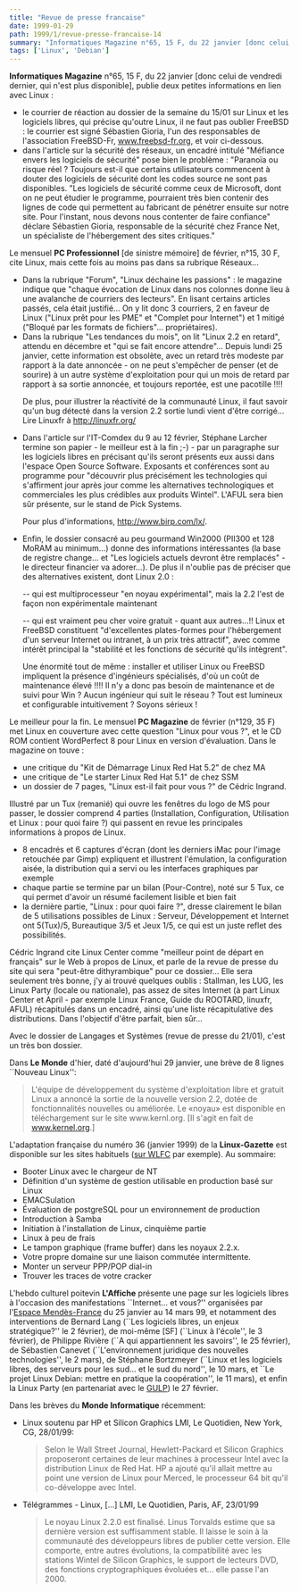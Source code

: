 ```yaml
---
title: "Revue de presse francaise"
date: 1999-01-29
path: 1999/1/revue-presse-francaise-14
summary: "Informatiques Magazine n°65, 15 F, du 22 janvier [donc celui de vendredi dernier, qui n'est plus disponible], publie deux petites informations en lien avec Linux : le courrier de réaction au dossier de la semaine du 15/01 sur Linux et les logiciels libres, qui précise qu'outre Linux, il ne faut pas oublier FreeBSD : le courrier est signé Sébastien Gioria, l'un des responsables de l'association FreeBSD-Fr, www.freebsd-fr.org, et voir ci-dessous."
tags: ['Linux', 'Debian']
---
```


<P><B>Informatiques Magazine</B> n°65, 15 F, du 22 janvier [donc celui de
vendredi dernier, qui n'est plus disponible], publie deux petites
informations en lien avec Linux :</P>

<UL>

<LI>le courrier de réaction au dossier de la semaine du 15/01 sur Linux et
les logiciels libres, qui précise qu'outre Linux, il ne faut pas oublier
FreeBSD : le courrier est signé Sébastien Gioria, l'un des responsables
de l'association FreeBSD-Fr, <A HREF="http://www.freebsd-fr.org/">www.freebsd-fr.org</A>, et voir
ci-dessous.
<LI>dans l'article sur la sécurité des réseaux, un encadré intitulé
"Méfiance envers les logiciels de sécurité" pose bien le problème :
"Paranoïa ou risque réel ? Toujours est-il que certains utilisateurs
commencent à douter des logiciels de sécurité dont les codes source ne
sont pas disponibles. "Les logiciels de sécurité comme ceux de
Microsoft, dont on ne peut étudier le programme, pourraient très bien
contenir des lignes de code qui permettent au fabricant de pénétrer
ensuite sur notre site. Pour l'instant, nous devons nous contenter de
faire confiance" déclare Sébastien Gioria, responsable de la sécurité
chez France Net, un spécialiste de l'hébergement des sites critiques."
</UL>

<P>Le mensuel <B>PC Professionnel</B> [de sinistre mémoire] de février, n°15,
30 F, cite Linux, mais cette fois au moins pas dans sa rubrique Réseaux...</P>

<UL>

<LI>Dans la rubrique "Forum", "Linux déchaine les passions" : le magazine
indique que "chaque évocation de Linux dans nos colonnes donne lieu à
une avalanche de courriers des lecteurs". En lisant certains articles
passés, cela était justifié... On y lit donc 3 courriers, 2 en faveur de
Linux ("Linux prêt pour les PME" et "Complet pour Internet") et 1 mitigé
("Bloqué par les formats de fichiers"... propriétaires).
<LI>Dans la rubrique "Les tendances du mois", on lit "Linux 2.2 en
retard", attendu en décembre et "qui se fait encore attendre"... Depuis
lundi 25 janvier, cette information est obsolète, avec un retard très
modeste par rapport à la date annoncée - on ne peut s'empêcher de penser
(et de sourire) à un autre système d'exploitation pour qui un mois de
retard par rapport à sa sortie annoncée, et toujours reportée, est une
pacotille !!!!
<BR>

De plus, pour illustrer la réactivité de la communauté Linux, il faut
savoir qu'un bug détecté dans la version 2.2 sortie lundi vient d'être
corrigé... Lire Linuxfr à http://linuxfr.org/
<LI>Dans l'article sur l'IT-Comdex du 9 au 12 février, Stéphane Larcher
termine son papier - le meilleur est à la fin ;-) - par un paragraphe
sur les logiciels libres en précisant qu'ils seront présents eux aussi
dans l'espace Open Source Software. Exposants et conférences sont au
programme pour "découvrir plus précisément les technologies qui
s'affirment jour après jour comme les alternatives technologiques et
commerciales les plus crédibles aux produits Wintel". L'AFUL sera bien
sûr présente, sur le stand de Pick Systems.
<BR>

Pour plus d'informations, <A HREF="http://www.birp.com/lx/">http://www.birp.com/lx/</A>.
<LI>Enfin, le dossier consacré au peu gourmand Win2000 (PII300 et 128
MoRAM au minimum...) donne des informations intéressantes (la base de
registre change... et "Les logiciels actuels devront être remplacés" -
le directeur financier va adorer...). De plus il n'oublie pas de
préciser que des alternatives existent, dont Linux 2.0 :
<BR>

-- qui est multiprocesseur "en noyau expérimental", mais la 2.2 l'est de
façon non expérimentale maintenant
<BR>

-- qui est vraiment peu cher voire gratuit - quant aux autres...!!
Linux et FreeBSD constituent "d'excellentes plates-formes pour
l'hébergement d'un serveur Internet ou intranet, à un prix très
attractif", avec comme intérêt principal la "stabilité et les fonctions
de sécurité qu'ils intègrent".
<BR>

Une énormité tout de même : installer et utiliser Linux ou FreeBSD
impliquent la présence d'ingénieurs spécialisés, d'où un coût de
maintenance élevé !!!! Il n'y a donc pas besoin de maintenance et de
suivi pour Win ? Aucun ingénieur qui suit le réseau ?  Tout est lumineux
et configurable intuitivement ? Soyons sérieux !
</UL>

<P>Le meilleur pour la fin.
Le mensuel <B>PC Magazine</B> de février (n°129, 35 F) met Linux en couverture
avec cette question "Linux pour vous ?", et le CD ROM contient
WordPerfect 8 pour Linux en version d'évaluation.
Dans le magazine on touve :</P>

<UL>

<LI>une critique du "Kit de Démarrage Linux Red Hat 5.2" de chez MA
<LI>une critique de "Le starter Linux Red Hat 5.1" de chez SSM
<LI>un dossier de 7 pages, "Linux est-il fait pour vous ?" de Cédric
Ingrand.
</UL>

<P>Illustré par un Tux (remanié) qui ouvre les fenêtres du logo de MS pour
passer, le dossier comprend 4 parties (Installation, Configuration,
Utilisation et Linux : pour quoi faire ?) qui passent en revue les
principales informations à propos de Linux.</P>

<UL>

<LI>8 encadrés et 6 captures d'écran (dont les derniers iMac pour l'image
retouchée par Gimp) expliquent et illustrent l'émulation, la
configuration aisée, la distribution qui a servi ou les interfaces
graphiques par exemple
<LI>chaque partie se termine par un bilan (Pour-Contre), noté sur 5 Tux,
ce qui permet d'avoir un résumé facilement lisible et bien fait
<LI>la dernière partie, "Linux : pour quoi faire ?", dresse clairement le
bilan de 5 utilisations possibles de Linux : Serveur, Développement et
Internet ont 5(Tux)/5, Bureautique 3/5 et Jeux 1/5, ce qui est un juste
reflet des possibilités.
</UL>

<P>Cédric Ingrand cite Linux Center comme "meilleur point de départ en
français" sur le Web à propos de Linux, et parle de la revue de presse
du site qui sera "peut-être dithyrambique" pour ce dossier... Elle sera
seulement très bonne, j'y ai trouvé quelques oublis : Stallman, les LUG,
les Linux Party (locale ou nationale), pas assez de sites Internet (à
part Linux Center et April - par exemple Linux France, Guide du ROOTARD,
linuxfr, AFUL) récapitulés dans un encadré, ainsi qu'une liste
récapitulative des distributions. Dans l'objectif d'être parfait, bien
sûr...</P>

<P>Avec le dossier de Langages et Systèmes (revue de presse du 21/01),
c'est un très bon dossier.</P>

<P>
Dans <B>Le Monde</B> d'hier, daté d'aujourd'hui 29 janvier, une brève
de 8 lignes ``Nouveau Linux'':
</P>

<BLOCKQUOTE>
L'équipe de développement du système d'exploitation libre et gratuit Linux
a annoncé la sortie de la nouvelle version 2.2, dotée de fonctionnalités
nouvelles ou améliorée. Le «noyau» est disponible en téléchargement
sur le site www.kernl.org. [Il s'agit en fait de <A HREF="http://www.kernel.org/">www.kernel.org</A>.]
</BLOCKQUOTE>
<P>
L'adaptation française du numéro 36 (janvier 1999) de la
<B>Linux-Gazette</B> est disponible sur les sites habituels (<A HREF="http://www.linux-france.com/article/lgazette/index.html">sur
WLFC</A> par exemple). Au sommaire:
</P>

<UL>

<LI>Booter Linux avec le chargeur de NT
<LI>Définition d'un système de gestion utilisable en production basé sur
Linux
<LI>EMACSulation
<LI>Évaluation de postgreSQL pour un environnement de production
<LI>Introduction à Samba
<LI>Initiation à l'installation de Linux, cinquième partie
<LI>Linux à peu de frais
<LI>Le tampon graphique (frame buffer) dans les noyaux 2.2.x.
<LI>Votre propre domaine sur une liaison commutée intermittente.
<LI>Monter un serveur PPP/POP dial-in
<LI>Trouver les traces de votre cracker
</UL>

<P>
L'hebdo culturel poitevin <B>L'Affiche</B> présente une page sur
les logiciels libres à l'occasion des manifestations ``Internet... et
vous?'' organisées par l'<A HREF="http://w3emf.univ-poitiers.fr/">Espace
Mendès-France</A> du 25 janvier au 14 mars 99, et notamment des
interventions de Bernard Lang (``Les logiciels libres, un enjeux
stratégique?'' le 2 février), de moi-même [SF] (``Linux à l'école'', le
3 février), de Philippe Rivière (``A qui appartiennent les savoirs'',
le 25 février), de Sébastien Canevet (``L'environnement juridique des
nouvelles technologies'', le 2 mars), de Stéphane Bortzmeyer (``Linux
et les logiciels libres, des serveurs pour les sud... et le sud du
nord'', le 10 mars, et ``Le projet Linux Debian: mettre en pratique la
coopération'', le 11 mars), et enfin la Linux Party (en partenariat avec
le <A HREF="http://news.pcl.fr/gulp/">GULP</A>) le 27 février.
</P>

<P>
Dans les brèves du <B>Monde Informatique</B> récemment:
</P>

<UL>

<LI> Linux soutenu par HP et Silicon
Graphics
LMI, Le Quotidien, New York, CG, 28/01/99:

<BLOCKQUOTE>
Selon le Wall Street Journal, Hewlett-Packard et Silicon
Graphics proposeront certaines de leur machines à
processeur Intel avec la distribution Linux de Red Hat. HP
a ajouté qu'il allait mettre au point une version de Linux
pour Merced, le processeur 64 bit qu'il co-développe avec
Intel.
</BLOCKQUOTE>


<LI>Télégrammes - Linux, [...]
LMI, Le Quotidien, Paris, AF, 23/01/99

<BLOCKQUOTE>
Le noyau Linux 2.2.0 est finalisé. Linus Torvalds estime
que sa dernière version est suffisamment stable. Il laisse le
soin à la communauté des développeurs libres de publier
cette version. Elle comporte, entre autres évolutions, la
compatibilité avec les stations Wintel de Silicon Graphics,
le support de lecteurs DVD, des fonctions cryptographiques
évoluées et... elle passe l'an 2000.
</BLOCKQUOTE>
</UL>


